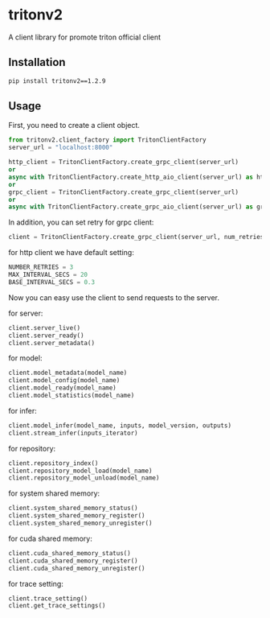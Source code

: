 # tritonv2
A client library for promote triton official client

## Installation

```bash
pip install tritonv2==1.2.9
```

## Usage

First, you need to create a client object.

```python
from tritonv2.client_factory import TritonClientFactory
server_url = "localhost:8000"

http_client = TritonClientFactory.create_grpc_client(server_url)
or
async with TritonClientFactory.create_http_aio_client(server_url) as http_aio_client
or 
grpc_client = TritonClientFactory.create_grpc_client(server_url)
or
async with TritonClientFactory.create_grpc_aio_client(server_url) as grpc_aio_client
```
In addition, you can set retry for grpc client:<br>
```python
client = TritonClientFactory.create_grpc_client(server_url, num_retries=3,max_interval_secs=20,base_interval_secs=0.3)
```
for http client we have default setting:<br>
```python
NUMBER_RETRIES = 3
MAX_INTERVAL_SECS = 20
BASE_INTERVAL_SECS = 0.3
```

Now you can easy use the client to send requests to the server.

for server:

```python
client.server_live()
client.server_ready()
client.server_metadata()
```

for model:

```python
client.model_metadata(model_name)
client.model_config(model_name)
client.model_ready(model_name)
client.model_statistics(model_name)
```

for infer:
```python
client.model_infer(model_name, inputs, model_version, outputs)
client.stream_infer(inputs_iterator)
```

for repository:
```python
client.repository_index()
client.repository_model_load(model_name)
client.repository_model_unload(model_name)
```

for system shared memory:
```python
client.system_shared_memory_status()
client.system_shared_memory_register()
client.system_shared_memory_unregister()
```

for cuda shared memory:
```python
client.cuda_shared_memory_status()
client.cuda_shared_memory_register()
client.cuda_shared_memory_unregister()
```

for trace setting:
```python
client.trace_setting()
client.get_trace_settings()
```



